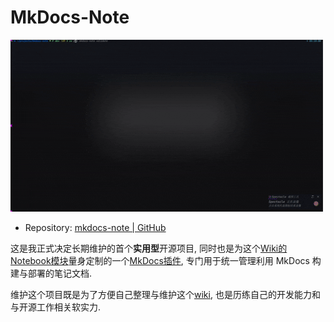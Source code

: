 # MkDocs-Note

![](assets/mkdocs-note.gif)

- Repository: [mkdocs-note | GitHub](https://github.com/virtualguard101/mkdocs-note)

这是我正式决定长期维护的首个**实用型**开源项目, 同时也是为这个[Wiki的Notebook模块](../notes/index.md)量身定制的一个[MkDocs插件](https://www.mkdocs.org/dev-guide/plugins/#developing-plugins), 专门用于统一管理利用 MkDocs 构建与部署的笔记文档.

维护这个项目既是为了方便自己整理与维护这个[wiki](https://wiki.virtualguard101.com/), 也是历练自己的开发能力和与开源工作相关软实力.
